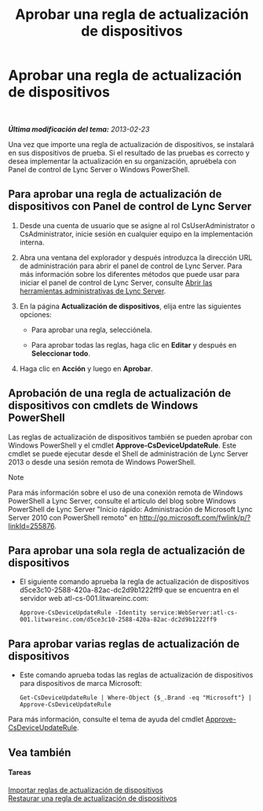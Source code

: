 ﻿---
title: Aprobar una regla de actualización de dispositivos
TOCTitle: Aprobar una regla de actualización de dispositivos
ms:assetid: 9dbb1c9a-be0f-4e13-9234-05501ab43ac5
ms:mtpsurl: https://technet.microsoft.com/es-es/library/JJ994053(v=OCS.15)
ms:contentKeyID: 52061737
ms.date: 01/07/2017
mtps_version: v=OCS.15
ms.translationtype: HT
---

# Aprobar una regla de actualización de dispositivos

 

_**Última modificación del tema:** 2013-02-23_

Una vez que importe una regla de actualización de dispositivos, se instalará en sus dispositivos de prueba. Si el resultado de las pruebas es correcto y desea implementar la actualización en su organización, apruébela con Panel de control de Lync Server o Windows PowerShell.

## Para aprobar una regla de actualización de dispositivos con Panel de control de Lync Server

1.  Desde una cuenta de usuario que se asigne al rol CsUserAdministrator o CsAdministrator, inicie sesión en cualquier equipo en la implementación interna.

2.  Abra una ventana del explorador y después introduzca la dirección URL de administración para abrir el panel de control de Lync Server. Para más información sobre los diferentes métodos que puede usar para iniciar el panel de control de Lync Server, consulte [Abrir las herramientas administrativas de Lync Server](lync-server-2013-open-lync-server-administrative-tools.md).

3.  En la página **Actualización de dispositivos**, elija entre las siguientes opciones:
    
      - Para aprobar una regla, selecciónela.
    
      - Para aprobar todas las reglas, haga clic en **Editar** y después en **Seleccionar todo**.

4.  Haga clic en **Acción** y luego en **Aprobar**.

## Aprobación de una regla de actualización de dispositivos con cmdlets de Windows PowerShell

Las reglas de actualización de dispositivos también se pueden aprobar con Windows PowerShell y el cmdlet **Approve-CsDeviceUpdateRule**. Este cmdlet se puede ejecutar desde el Shell de administración de Lync Server 2013 o desde una sesión remota de Windows PowerShell.


> [!NOTE]
> Para más información sobre el uso de una conexión remota de Windows PowerShell a Lync Server, consulte el artículo del blog sobre Windows PowerShell de Lync Server "Inicio rápido: Administración de Microsoft Lync Server 2010 con PowerShell remoto" en <A href="http://go.microsoft.com/fwlink/p/?linkid=255876">http://go.microsoft.com/fwlink/p/?linkId=255876</A>.



## Para aprobar una sola regla de actualización de dispositivos

  - El siguiente comando aprueba la regla de actualización de dispositivos d5ce3c10-2588-420a-82ac-dc2d9b1222ff9 que se encuentra en el servidor web atl-cs-001.litwareinc.com:
    
        Approve-CsDeviceUpdateRule -Identity service:WebServer:atl-cs-001.litwareinc.com/d5ce3c10-2588-420a-82ac-dc2d9b1222ff9

## Para aprobar varias reglas de actualización de dispositivos

  - Este comando aprueba todas las reglas de actualización de dispositivos para dispositivos de marca Microsoft:
    
        Get-CsDeviceUpdateRule | Where-Object {$_.Brand -eq "Microsoft"} | Approve-CsDeviceUpdateRule

Para más información, consulte el tema de ayuda del cmdlet [Approve-CsDeviceUpdateRule](approve-csdeviceupdaterule.md).

## Vea también

#### Tareas

[Importar reglas de actualización de dispositivos](lync-server-2013-import-device-update-rules.md)  
[Restaurar una regla de actualización de dispositivos](lync-server-2013-restore-a-device-update-rule.md)


